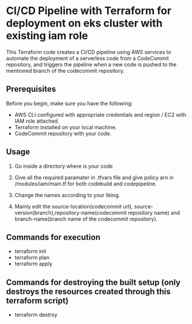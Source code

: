 #  CI/CD Pipeline with Terraform for deployment on eks cluster with existing iam role

This Terraform code creates a CI/CD pipeline using AWS services to automate the deployment of a serverless code from a CodeCommit repository, and triggers the pipeline when a new code is pushed to the mentioned branch of the codecommit repository.

## Prerequisites

Before you begin, make sure you have the following:

- AWS CLI configured with appropriate credentials and region / EC2 with IAM role attached.
- Terraform installed on your local machine.
- CodeCommit repository with your code.

## Usage

1. Go inside a directory where is your code

3. Give all the required paramater in .tfvars file and give policy arn in /modules/iam/main.tf for both codebuild and codepipeline.

4. Change the names according to your liking.

5. Mainly edit the source-location(codecommit url), source-version(branch),repository-name(codecommit repository name) and branch-name(branch name of the codecommit repository).

## Commands for execution

- terraform init
- terraform plan
- terraform apply

## Commands for destroying the built setup (only destroys the resources created through this terraform script)

- terraform destroy
